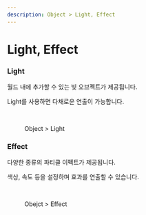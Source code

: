 ```yaml
---
description: Object > Light, Effect
---
```


# Light, Effect

### Light

월드 내에 추가할 수 있는 빛 오브젝트가 제공됩니다.

Light를 사용하면 다채로운 연출이 가능합니다.

<figure><img src="../../.gitbook/assets/스크린샷 2022-12-08 오전 11.23.44.png" alt=""><figcaption><p>Object > Light</p></figcaption></figure>



### Effect

다양한 종류의 파티클 이펙트가 제공됩니다.

색상, 속도 등을 설정하며 효과를 연출할 수 있습니다.

<figure><img src="../../.gitbook/assets/스크린샷 2022-12-08 오전 11.30.54.png" alt=""><figcaption><p>Obejct > Effect</p></figcaption></figure>

